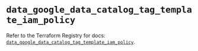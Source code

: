 # `data_google_data_catalog_tag_template_iam_policy`

Refer to the Terraform Registry for docs: [`data_google_data_catalog_tag_template_iam_policy`](https://registry.terraform.io/providers/hashicorp/google/6.28.0/docs/data-sources/data_catalog_tag_template_iam_policy).
